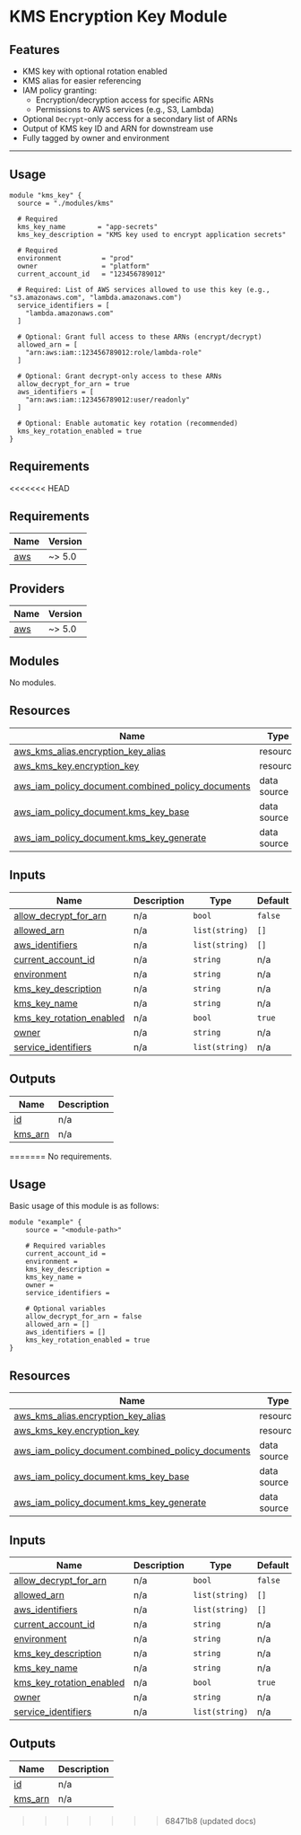 # KMS Encryption Key Module

## Features

- KMS key with optional rotation enabled
- KMS alias for easier referencing
- IAM policy granting:
  - Encryption/decryption access for specific ARNs
  - Permissions to AWS services (e.g., S3, Lambda)
- Optional `Decrypt`-only access for a secondary list of ARNs
- Output of KMS key ID and ARN for downstream use
- Fully tagged by owner and environment

---

## Usage

```hcl
module "kms_key" {
  source = "./modules/kms"

  # Required
  kms_key_name        = "app-secrets"
  kms_key_description = "KMS key used to encrypt application secrets"

  # Required
  environment          = "prod"
  owner                = "platform"
  current_account_id   = "123456789012"

  # Required: List of AWS services allowed to use this key (e.g., "s3.amazonaws.com", "lambda.amazonaws.com")
  service_identifiers = [
    "lambda.amazonaws.com"
  ]

  # Optional: Grant full access to these ARNs (encrypt/decrypt)
  allowed_arn = [
    "arn:aws:iam::123456789012:role/lambda-role"
  ]

  # Optional: Grant decrypt-only access to these ARNs
  allow_decrypt_for_arn = true
  aws_identifiers = [
    "arn:aws:iam::123456789012:user/readonly"
  ]

  # Optional: Enable automatic key rotation (recommended)
  kms_key_rotation_enabled = true
}

```

<!-- BEGIN_TF_DOCS -->
## Requirements

<<<<<<< HEAD
## Requirements

| Name                                                   | Version |
| ------------------------------------------------------ | ------- |
| <a name="requirement_aws"></a> [aws](#requirement_aws) | ~> 5.0  |

## Providers

| Name                                             | Version |
| ------------------------------------------------ | ------- |
| <a name="provider_aws"></a> [aws](#provider_aws) | ~> 5.0  |

## Modules

No modules.

## Resources

| Name                                                                                                                                                    | Type        |
| ------------------------------------------------------------------------------------------------------------------------------------------------------- | ----------- |
| [aws_kms_alias.encryption_key_alias](https://registry.terraform.io/providers/hashicorp/aws/latest/docs/resources/kms_alias)                             | resource    |
| [aws_kms_key.encryption_key](https://registry.terraform.io/providers/hashicorp/aws/latest/docs/resources/kms_key)                                       | resource    |
| [aws_iam_policy_document.combined_policy_documents](https://registry.terraform.io/providers/hashicorp/aws/latest/docs/data-sources/iam_policy_document) | data source |
| [aws_iam_policy_document.kms_key_base](https://registry.terraform.io/providers/hashicorp/aws/latest/docs/data-sources/iam_policy_document)              | data source |
| [aws_iam_policy_document.kms_key_generate](https://registry.terraform.io/providers/hashicorp/aws/latest/docs/data-sources/iam_policy_document)          | data source |

## Inputs

| Name                                                                                                      | Description | Type           | Default | Required |
| --------------------------------------------------------------------------------------------------------- | ----------- | -------------- | ------- | :------: |
| <a name="input_allow_decrypt_for_arn"></a> [allow_decrypt_for_arn](#input_allow_decrypt_for_arn)          | n/a         | `bool`         | `false` |    no    |
| <a name="input_allowed_arn"></a> [allowed_arn](#input_allowed_arn)                                        | n/a         | `list(string)` | `[]`    |    no    |
| <a name="input_aws_identifiers"></a> [aws_identifiers](#input_aws_identifiers)                            | n/a         | `list(string)` | `[]`    |    no    |
| <a name="input_current_account_id"></a> [current_account_id](#input_current_account_id)                   | n/a         | `string`       | n/a     |   yes    |
| <a name="input_environment"></a> [environment](#input_environment)                                        | n/a         | `string`       | n/a     |   yes    |
| <a name="input_kms_key_description"></a> [kms_key_description](#input_kms_key_description)                | n/a         | `string`       | n/a     |   yes    |
| <a name="input_kms_key_name"></a> [kms_key_name](#input_kms_key_name)                                     | n/a         | `string`       | n/a     |   yes    |
| <a name="input_kms_key_rotation_enabled"></a> [kms_key_rotation_enabled](#input_kms_key_rotation_enabled) | n/a         | `bool`         | `true`  |    no    |
| <a name="input_owner"></a> [owner](#input_owner)                                                          | n/a         | `string`       | n/a     |   yes    |
| <a name="input_service_identifiers"></a> [service_identifiers](#input_service_identifiers)                | n/a         | `list(string)` | n/a     |   yes    |

## Outputs

| Name                                                     | Description |
| -------------------------------------------------------- | ----------- |
| <a name="output_id"></a> [id](#output_id)                | n/a         |
| <a name="output_kms_arn"></a> [kms_arn](#output_kms_arn) | n/a         |

=======
No requirements.

## Usage
Basic usage of this module is as follows:

```hcl
module "example" {
  	source = "<module-path>"
  
	# Required variables
  	current_account_id = 
  	environment = 
  	kms_key_description = 
  	kms_key_name = 
  	owner = 
  	service_identifiers = 
  
	# Optional variables
  	allow_decrypt_for_arn = false
  	allowed_arn = []
  	aws_identifiers = []
  	kms_key_rotation_enabled = true
}
```

## Resources

| Name | Type |
|------|------|
| [aws_kms_alias.encryption_key_alias](https://registry.terraform.io/providers/hashicorp/aws/latest/docs/resources/kms_alias) | resource |
| [aws_kms_key.encryption_key](https://registry.terraform.io/providers/hashicorp/aws/latest/docs/resources/kms_key) | resource |
| [aws_iam_policy_document.combined_policy_documents](https://registry.terraform.io/providers/hashicorp/aws/latest/docs/data-sources/iam_policy_document) | data source |
| [aws_iam_policy_document.kms_key_base](https://registry.terraform.io/providers/hashicorp/aws/latest/docs/data-sources/iam_policy_document) | data source |
| [aws_iam_policy_document.kms_key_generate](https://registry.terraform.io/providers/hashicorp/aws/latest/docs/data-sources/iam_policy_document) | data source |
## Inputs

| Name | Description | Type | Default | Required |
|------|-------------|------|---------|:--------:|
| <a name="input_allow_decrypt_for_arn"></a> [allow\_decrypt\_for\_arn](#input\_allow\_decrypt\_for\_arn) | n/a | `bool` | `false` | no |
| <a name="input_allowed_arn"></a> [allowed\_arn](#input\_allowed\_arn) | n/a | `list(string)` | `[]` | no |
| <a name="input_aws_identifiers"></a> [aws\_identifiers](#input\_aws\_identifiers) | n/a | `list(string)` | `[]` | no |
| <a name="input_current_account_id"></a> [current\_account\_id](#input\_current\_account\_id) | n/a | `string` | n/a | yes |
| <a name="input_environment"></a> [environment](#input\_environment) | n/a | `string` | n/a | yes |
| <a name="input_kms_key_description"></a> [kms\_key\_description](#input\_kms\_key\_description) | n/a | `string` | n/a | yes |
| <a name="input_kms_key_name"></a> [kms\_key\_name](#input\_kms\_key\_name) | n/a | `string` | n/a | yes |
| <a name="input_kms_key_rotation_enabled"></a> [kms\_key\_rotation\_enabled](#input\_kms\_key\_rotation\_enabled) | n/a | `bool` | `true` | no |
| <a name="input_owner"></a> [owner](#input\_owner) | n/a | `string` | n/a | yes |
| <a name="input_service_identifiers"></a> [service\_identifiers](#input\_service\_identifiers) | n/a | `list(string)` | n/a | yes |
## Outputs

| Name | Description |
|------|-------------|
| <a name="output_id"></a> [id](#output\_id) | n/a |
| <a name="output_kms_arn"></a> [kms\_arn](#output\_kms\_arn) | n/a |
>>>>>>> 68471b8 (updated docs)
<!-- END_TF_DOCS -->
